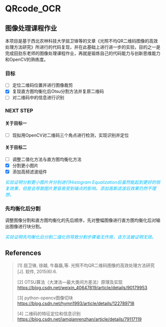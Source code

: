# QRcode_OCR
## 图像处理课程作业
本项目是基于西北农林科技大学屈卫锋等的文章《光照不均QR二维码图像的高效处理方法研究》所进行的代码复现，并在此基础上进行进一步的实验，目的之一是完成田劲东老师的图像处理课程作业，再就是锻炼自己的代码能力与创新思维能力和OpenCV的熟练度。
### 目标

- [ ] 定位二维码位置并进行图像裁剪
- [x] 复现直方图均衡化后Otsu分割方法并复原二维码
- [ ] 对二维码中的信息进行识别

### NEXT STEP
#### 关于目标一
- [ ] 现拟用OpenCV对二维码三个角点进行检测，实现识别并定位
#### 关于目标二
- [ ] 调整二值化方法与直方图均衡化方法
- [x] 分割更小图片
- [x] 添加高频滤波组件

<font color=DeepSkyBlue>*实验证明分割更小图片并分别进行Histogram Equalization后虽然能起到更好的恢复效果，但是会导致图片更容易受到噪点的影响。添加高斯滤波后效果仍然不理想。*</font>

### 先均衡化后分割
调整图像分割和直方图均衡化的先后顺序，先对整幅图像进行直方图均衡化后对输出图像进行块分割。

<font color=DeepSkyBlue>*实验证明先均衡化后分割二值化则导致分割步骤毫无作用，该方法被证明无效。*</font>

## References
> [1] 屈卫锋, 徐越, 牛磊磊,等. 光照不均QR二维码图像的高效处理方法研究[J]. 软件, 2015(6):6.
> 
> [2] OTSU算法（大津法—最大类间方差法）原理及实现 https://blog.csdn.net/weixin_40647819/article/details/90179953
>
> [3] python-opencv图像切块 https://blog.csdn.net/hymn1993/article/details/122789718
> 
> [4] 二维码的特征定位和信息识别 https://blog.csdn.net/iamqianrenzhan/article/details/79117119